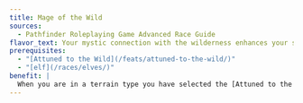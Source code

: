 ```yaml
---
title: Mage of the Wild
sources:
  - Pathfinder Roleplaying Game Advanced Race Guide
flavor_text: Your mystic connection with the wilderness enhances your spellcasting.
prerequisites:
  - "[Attuned to the Wild](/feats/attuned-to-the-wild/)"
  - "[elf](/races/elves/)"
benefit: |
  When you are in a terrain type you have selected the [Attuned to the Wild](/feats/attuned-to-the-wild/) feat for, you gain a +2 bonus on caster level checks, concentration checks, and, Knowledge (arcana) and Spellcraft checks. If you are in an area that qualifies as more than one kind of terrain, these bonuses do not stack; you receive the bonus for only one of the terrain types.
---
```


